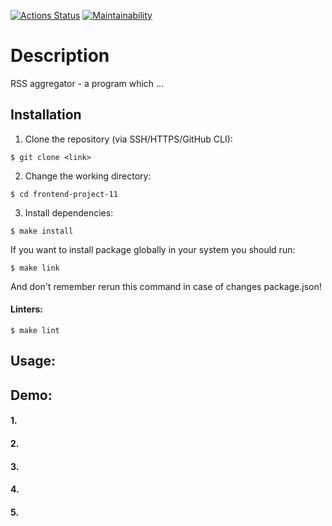 [![Actions Status](https://github.com/evgeniyworkbel/frontend-project-11/workflows/hexlet-check/badge.svg)](https://github.com/evgeniyworkbel/frontend-project-11/actions)
[![Maintainability](https://api.codeclimate.com/v1/badges/95877815d99af49bcb3d/maintainability)](https://codeclimate.com/github/evgeniyworkbel/frontend-project-11/maintainability)

# Description

RSS aggregator - a program which ...

## Installation

1. Clone the repository (via SSH/HTTPS/GitHub CLI):
```
$ git clone <link>
```

2. Change the working directory:
```
$ cd frontend-project-11
```

3. Install dependencies:
```
$ make install
```

If you want to install package globally in your system you should run:
```
$ make link
```
And don't remember rerun this command in case of changes package.json!


#### Linters:
```
$ make lint
```

## Usage:

## Demo:
#### 1. 

#### 2. 

#### 3. 

#### 4. 

#### 5. 

